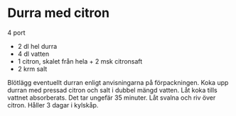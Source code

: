 # Durra med citron

4 port

 - 2 dl hel durra
 - 4 dl vatten
 - 1 citron, skalet från hela + 2 msk citronsaft
 - 2 krm salt

Blötlägg eventuellt durran enligt anvisningarna på förpackningen. Koka upp durran med pressad citron och salt i dubbel mängd vatten. Låt koka tills vattnet absorberats. Det tar ungefär 35 minuter. Låt svalna och riv över citron. Håller 3 dagar i kylskåp.
